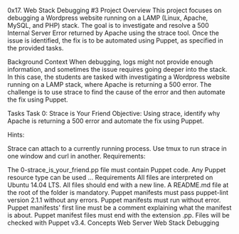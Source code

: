 0x17. Web Stack Debugging #3
Project Overview
This project focuses on debugging a Wordpress website running on a LAMP (Linux, Apache, MySQL, and PHP) stack. The goal is to investigate and resolve a 500 Internal Server Error returned by Apache using the strace tool. Once the issue is identified, the fix is to be automated using Puppet, as specified in the provided tasks.

Background Context
When debugging, logs might not provide enough information, and sometimes the issue requires going deeper into the stack. In this case, the students are tasked with investigating a Wordpress website running on a LAMP stack, where Apache is returning a 500 error. The challenge is to use strace to find the cause of the error and then automate the fix using Puppet.

Tasks
Task 0: Strace is Your Friend
Objective: Using strace, identify why Apache is returning a 500 error and automate the fix using Puppet.

Hints:

Strace can attach to a currently running process.
Use tmux to run strace in one window and curl in another.
Requirements:

The 0-strace_is_your_friend.pp file must contain Puppet code.
Any Puppet resource type can be used
...
Requirements
All files are interpreted on Ubuntu 14.04 LTS.
All files should end with a new line.
A README.md file at the root of the folder is mandatory.
Puppet manifests must pass puppet-lint version 2.1.1 without any errors.
Puppet manifests must run without error.
Puppet manifests' first line must be a comment explaining what the manifest is about.
Puppet manifest files must end with the extension .pp.
Files will be checked with Puppet v3.4.
Concepts
Web Server
Web Stack Debugging
